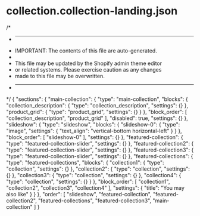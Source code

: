 # collection.collection-landing.json
/*
 * ------------------------------------------------------------
 * IMPORTANT: The contents of this file are auto-generated.
 *
 * This file may be updated by the Shopify admin theme editor
 * or related systems. Please exercise caution as any changes
 * made to this file may be overwritten.
 * ------------------------------------------------------------
 */
{
  "sections": {
    "main-collection": {
      "type": "main-collection",
      "blocks": {
        "collection_description": {
          "type": "collection_description",
          "settings": {}
        },
        "product_grid": {
          "type": "product_grid",
          "settings": {}
        }
      },
      "block_order": [
        "collection_description",
        "product_grid"
      ],
      "disabled": true,
      "settings": {}
    },
    "slideshow": {
      "type": "slideshow",
      "blocks": {
        "slideshow-0": {
          "type": "image",
          "settings": {
            "text_align": "vertical-bottom horizontal-left"
          }
        }
      },
      "block_order": [
        "slideshow-0"
      ],
      "settings": {}
    },
    "featured-collection": {
      "type": "featured-collection-slider",
      "settings": {}
    },
    "featured-collection2": {
      "type": "featured-collection-slider",
      "settings": {}
    },
    "featured-collection3": {
      "type": "featured-collection-slider",
      "settings": {}
    },
    "featured-collections": {
      "type": "featured-collections",
      "blocks": {
        "collection1": {
          "type": "collection",
          "settings": {}
        },
        "collection2": {
          "type": "collection",
          "settings": {}
        },
        "collection3": {
          "type": "collection",
          "settings": {}
        },
        "collection4": {
          "type": "collection",
          "settings": {}
        }
      },
      "block_order": [
        "collection1",
        "collection2",
        "collection3",
        "collection4"
      ],
      "settings": {
        "title": "You may also like"
      }
    }
  },
  "order": [
    "slideshow",
    "featured-collection",
    "featured-collection2",
    "featured-collections",
    "featured-collection3",
    "main-collection"
  ]
}
